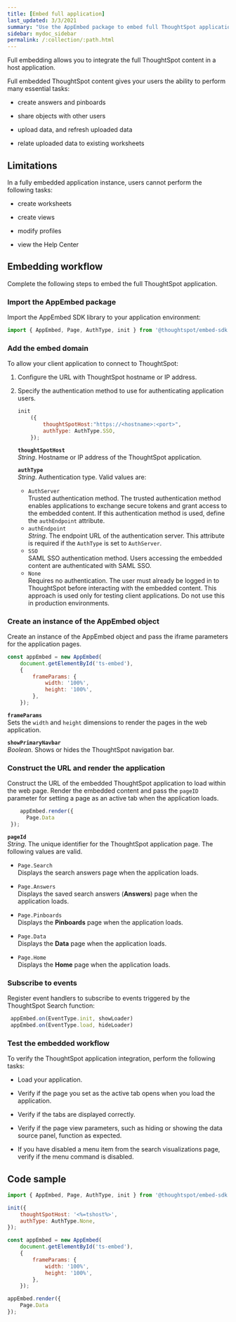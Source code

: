 ```yaml
---
title: [Embed full application]
last_updated: 3/3/2021
summary: "Use the AppEmbed package to embed full ThoughtSpot application in your host application."
sidebar: mydoc_sidebar
permalink: /:collection/:path.html
---
```


Full embedding allows you to integrate the full ThoughtSpot content in a host application.

Full embedded ThoughtSpot content gives your users the ability to perform many essential tasks:

-   create answers and pinboards

-   share objects with other users

-   upload data, and refresh uploaded data

-   relate uploaded data to existing worksheets

## Limitations

In a fully embedded application instance, users  cannot perform the following tasks:

-   create worksheets

-   create views

-   modify profiles

-   view the Help Center


## Embedding workflow
Complete the following steps to embed the full ThoughtSpot application.

### Import the AppEmbed package

Import the AppEmbed SDK library to your application environment:

``` javascript
import { AppEmbed, Page, AuthType, init } from '@thoughtspot/embed-sdk';
```

### Add the embed domain

To allow your client application to connect to ThoughtSpot:

1.  Configure the URL with ThoughtSpot hostname or IP address.

2.  Specify the authentication method to use for authenticating application users.

    ``` javascript
    init
        ({
            thoughtSpotHost:"https://<hostname>:<port>",
            authType: AuthType.SSO,
        });
    ```

    **`thoughtSpotHost`**   
    *String*.  Hostname or IP address of the ThoughtSpot application.

    **`authType`**    
    *String*. Authentication type. Valid values are:

    - `AuthServer`  
      Trusted authentication method. The trusted authentication method enables applications to exchange secure tokens and grant access to the embedded content. If this authentication method is used, define the `authEndpoint` attribute.
    - `authEndpoint`    
      *String*. The endpoint URL of the authentication server. This attribute is required if the `AuthType` is set to `AuthServer`.  
    - `SSO`    
      SAML SSO authentication method. Users accessing the embedded content are authenticated with SAML SSO.
    - `None`  
      Requires no authentication. The user must already be logged in to ThoughtSpot before interacting with the embedded content.
      This approach is used only for testing client applications. Do not use this in production environments.

### Create an instance of the AppEmbed object

Create an instance of the AppEmbed object and pass the iframe parameters for the application pages.

``` javascript
const appEmbed = new AppEmbed(
    document.getElementById('ts-embed'),
    {
        frameParams: {
            width: '100%',
            height: '100%',
        },
    });
```

**`frameParams`**  
Sets the `width` and `height` dimensions to render the pages in the web application.

**`showPrimaryNavbar`**  
*Boolean*. Shows or hides the ThoughtSpot navigation bar.

### Construct the URL and render the application

Construct the URL of the embedded ThoughtSpot application to load within the web page.
Render the embedded content and pass the `pageID` parameter for setting a page as an active tab when the application loads.

``` javascript
    appEmbed.render({
      Page.Data
 });
```

**`pageId`**  
*String*. The unique identifier for the ThoughtSpot application page. The following values are valid.

- `Page.Search`  
 Displays the search answers page when the application loads.

- `Page.Answers`  
 Displays the saved search answers (**Answers**) page when the application loads.

- `Page.Pinboards`  
 Displays the **Pinboards** page when the application loads.

- `Page.Data`  
 Displays the **Data** page when the application loads.

- `Page.Home`  
 Displays the **Home** page when the application loads.


### Subscribe to events

Register event handlers to subscribe to events triggered by the ThoughtSpot Search function:

``` javascript
 appEmbed.on(EventType.init, showLoader)
 appEmbed.on(EventType.load, hideLoader)

```

### Test the embedded workflow

To verify the ThoughtSpot application integration, perform the following tasks:

-   Load your application.

-   Verify if the page you set as the active tab opens when you load the application.

-   Verify if the tabs are displayed correctly.

-   Verify if the page view parameters, such as hiding or showing the data source panel, function as expected.

-   If you have disabled a menu item from the search visualizations page, verify if the menu command is disabled.

## Code sample

``` javascript
import { AppEmbed, Page, AuthType, init } from '@thoughtspot/embed-sdk';

init({
    thoughtSpotHost: '<%=tshost%>',
    authType: AuthType.None,
});

const appEmbed = new AppEmbed(
    document.getElementById('ts-embed'),
    {
        frameParams: {
            width: '100%',
            height: '100%',
        },
    });

appEmbed.render({
    Page.Data
});
```
